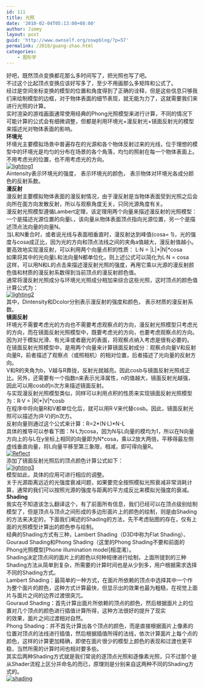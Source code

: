 ```yaml
---
id: 111
title: 光照
date: '2010-02-04T05:13:00+08:00'
author: Jimmy
layout: post
guid: 'http://www.ownself.org/oswpblog/?p=57'
permalink: /2010/guang-zhao.html
categories:
    - 图形学
---
```


 好吧，既然顶点变换都花那么多时间写了，把光照也写了吧。   
 不过这个比起顶点变换应该好写多了，至少不用画那么多矩阵和公式了。   
 经过是空间坐标变换的模型的位置和角度得到了正确的诠释，但是这些信息只够我们来绘制模型的边框，对于物体表面的细节表现，就无能为力了，这就需要我们来进行光照的计算。   
 实时渲染的游戏画面通常使用经典的Phong光照模型来进行计算，不同的情况下可能计算的公式会有细微调整，但都是利用环境光+漫反射光+镜面反射光的模型来描述光对物体表面的影响。   
**环境光**   
 环境光主要模拟场景中普遍存在的光源和各个物体反射过来的光线，位于理想的模型中的环境光是均匀的分布在场景的各个角落，均匀的照射在每一个物体表面上。不用考虑光的位置，也不用考虑光的方向。   
[![lighting1](/wp-content/uploads/2010/02/lighting1_thumb.jpg "lighting1")](/wp-content/uploads/2010/02/lighting1.jpg)   
 Aintensity表示环境光的强度， 表示环境光的颜色， 表示物体对环境光各成分颜色的反射系数。   
**漫反射**   
 漫反射主要模拟物体表面的漫反射情况，由于漫反射是当物体表面受到光照之后会向所在面方向发散反射，所以与观察角度无关，只同光源角度有关。   
 漫反射光照模型遵循Lambert定理，该定理用两个向量来描述漫反射的光照模型：一个是描述光源位置的向量L，该向量从物体表面顶点指向光源位置，另一个是描述顶点法向量的向量N。   
 当L和N重合时，或者说光线与表面相垂直时，漫反射达到峰值(cosa= 1)，光的强度与cosa成正比，因为光的方向和顶点法线之间的夹角a值越大，漫反射值越小。   
 要高效地实现漫反射，可以利用两个向量点积的性质： L·N = |L|\*|N|\*cosa   
 如果将其中的光向量L和法向量N都单位化，则上述公式可以简化为L·N = cosa   
 这样，可以用N和L的点击来描述漫反射光照的强度，再用它乘以光源的漫反射颜色值和材质的漫反射系数得到当前顶点的漫反射颜色值。   
 通常将漫反射光照成分与环境光光照成分相加来综合这些光照，这时顶点的颜色值计算公式为：   
[![lighting2](/wp-content/uploads/2010/02/lighting2_thumb.jpg "lighting2")](/wp-content/uploads/2010/02/lighting2.jpg)   
 其中，Dintensity和Dcolor分别表示漫反射的强度和颜色， 表示材质的漫反射系数。   
**镜面反射**   
 环境光不需要考虑光的方向也不需要考虑观察点的方向，漫反射光照模型只考虑光的方向，而在镜面反射光照模型中，既要考虑光的方向，也要考虑观察点的方向。因为对于模拟光滑、有光泽或者磨光的表面，将观察点纳入考虑是很有必要的。   
 在镜面反射光照模型中，是用两个向量来计算镜面反射成分：观察点向量V和反射向量R，前者描述了观察点（或照相机）的相对位置，后者描述了光向量的反射方向。   
 V和R的夹角为b，V越与R靠拢，反射光就越亮。因此cosb与镜面反射光照成正比。另外，还需要有一个指数n来表示光泽属性，n的值越大，镜面反射光越强，因此可以用cosb的n次方来描述镜面反射。   
 与实现漫反射光照模型类似，同样可以利用点积的性质来实现镜面反射光照模型为：R·V = |R|\*|V|\*cosb   
 在程序中将向量R和V都单位化后，就可以用R·V来代替cosb。因此，镜面反射光照可以描述为(R·V)的n次方。   
 反射向量则通过这个公式来计算：R=2\*(N·L)\*N-L   
 具体的推导可以参看下图：N·L为cosa，因为N与L向量的模均为1，所以在N向量方向上的与L在y坐标上相同的向量即为N\*cosa，乘以2放大两倍，平移得最左侧虚线垂直向量，将L向量平移至第三象限，相减，即可得向量R。   
[![Reflect](/wp-content/uploads/2010/02/Reflect_thumb.jpg "Reflect")](/wp-content/uploads/2010/02/Reflect.jpg)   
 添加了镜面反射光照后的顶点颜色计算公式如下：   
[![lighting3](/wp-content/uploads/2010/02/lighting3_thumb.jpg "lighting3")](/wp-content/uploads/2010/02/lighting3.jpg)   
 模型如此，具体的应用可进行相应的调整。   
 关于光源距离远近的光强度衰减问题，如果要完全按照模拟光照衰减非常消耗计算，通常的我们可以按照光源的强度与距离的平方成反比来模拟光强度的衰减。   
**Shading**   
 我实在不知道该怎么翻译这个，有了前面所有信息，我们已经可以在顶点级别绘制模型了，但是顶点与顶点之间形成的多边形面片上的颜色的绘制，则是由Shading的方法来决定的，下面我们阐述的Shading的方法，先不考虑贴图的存在，仅有上面的光照模型计算出的颜色参与绘制。   
 经典的Shading方式有三种，Lambert Shading（D3D中称为Flat Shading）、Gouraud Shading和Phong Shading（这里的Phong Shading不要和前面的Phong光照模型\[Phone illumination model\]相混淆）。   
 Shading决定顶点间的面片上的颜色以何种规律进行绘制，上面所提到的三种Shading方法从简单到复杂，所需要的计算时间也是从少到多，用户根据需求选择不同的Shading方式。   
 Lambert Shading：最简单的一种方式，在面片所依赖的顶点中选择其中一个作为整个面片的颜色，这种方式计算最快，但显示出的效果也最为粗糙，在视觉上面片与面片之间的边界过渡很突兀。   
 Gouraud Shading：首先计算出面片所依赖的顶点的颜色，然后根据面片上的位置对几个顶点的颜色进行插值计算所得，这种方法很好的提升了现实   
的效果，面片之间过渡相对自然。   
 Phong Shading：并不首先计算出各个顶点的颜色，而是直接根据面片上像素的位置对顶点的法线进行插值，然后根据插值所得的法线，依次计算面片上每个点的颜色，这样的计算更加精确，即使在面片很少的模型上颜色的表现和过渡也更平稳，当然所需的计算时间也相对要多些。   
 其实后两种Shading方式就是我们常说的逐顶点光照和逐像素光照，只不过那个是从Shader流程上区分并命名的而已，原理则是分别来自这两种不同的Shading方式的。   
[![shading](/wp-content/uploads/2010/02/shading_thumb.jpg "shading")](/wp-content/uploads/2010/02/shading.jpg)